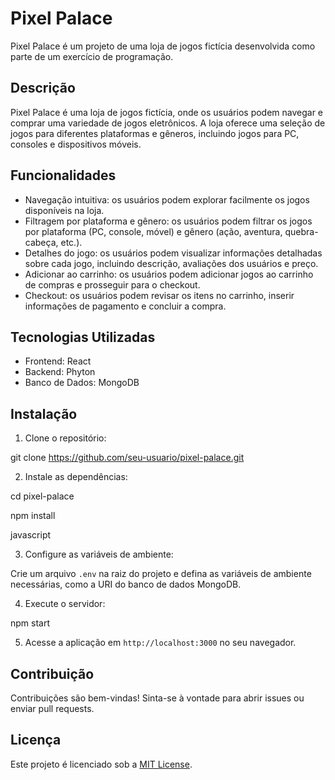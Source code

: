 # Pixel Palace

Pixel Palace é um projeto de uma loja de jogos fictícia desenvolvida como parte de um exercício de programação.

## Descrição

Pixel Palace é uma loja de jogos fictícia, onde os usuários podem navegar e comprar uma variedade de jogos eletrônicos. A loja oferece uma seleção de jogos para diferentes plataformas e gêneros, incluindo jogos para PC, consoles e dispositivos móveis.

## Funcionalidades

- Navegação intuitiva: os usuários podem explorar facilmente os jogos disponíveis na loja.
- Filtragem por plataforma e gênero: os usuários podem filtrar os jogos por plataforma (PC, console, móvel) e gênero (ação, aventura, quebra-cabeça, etc.).
- Detalhes do jogo: os usuários podem visualizar informações detalhadas sobre cada jogo, incluindo descrição, avaliações dos usuários e preço.
- Adicionar ao carrinho: os usuários podem adicionar jogos ao carrinho de compras e prosseguir para o checkout.
- Checkout: os usuários podem revisar os itens no carrinho, inserir informações de pagamento e concluir a compra.

## Tecnologias Utilizadas

- Frontend: React
- Backend: Phyton
- Banco de Dados: MongoDB

## Instalação

1. Clone o repositório:

git clone https://github.com/seu-usuario/pixel-palace.git

2. Instale as dependências:

cd pixel-palace


npm install

javascript

3. Configure as variáveis de ambiente:

Crie um arquivo `.env` na raiz do projeto e defina as variáveis de ambiente necessárias, como a URI do banco de dados MongoDB.

4. Execute o servidor:


npm start


5. Acesse a aplicação em `http://localhost:3000` no seu navegador.

## Contribuição

Contribuições são bem-vindas! Sinta-se à vontade para abrir issues ou enviar pull requests.

## Licença

Este projeto é licenciado sob a [MIT License](LICENSE).
